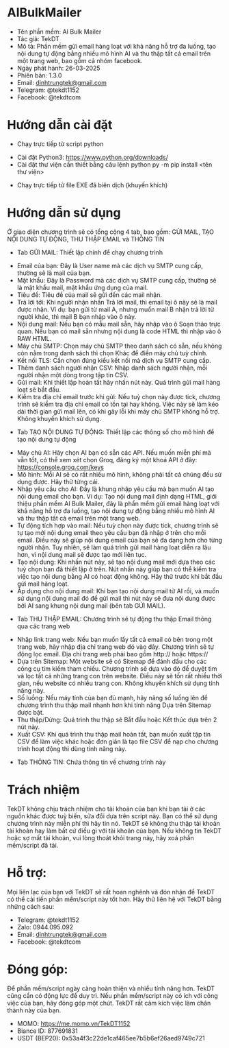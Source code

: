 # AIBulkMailer
- Tên phần mềm: AI Bulk Mailer
- Tác giả: TekDT
- Mô tả: Phần mềm gửi email hàng loạt với khả năng hỗ trợ đa luồng, tạo nội dung tự động bằng nhiều mô hình AI và thu thập tất cả email trên một trang web, bao gồm cả nhóm facebook.
- Ngày phát hành: 26-03-2025
- Phiên bản: 1.3.0
- Email: dinhtrungtek@gmail.com
- Telegram: @tekdt1152
- Facebook: @tekdtcom

# Hướng dẫn cài đặt
* Chạy trực tiếp từ script python
- Cài đặt Python3: https://www.python.org/downloads/
- Cài đặt thư viện cần thiết bằng câu lệnh python py -m pip install <tên thư viện>

* Chạy trực tiếp từ file EXE đã biên dịch (khuyến khích)

# Hướng dẫn sử dụng
Ở giao diện chương trình sẽ có tổng cộng 4 tab, bao gồm: GỬI MAIL, TẠO NỘI DUNG TỰ ĐỘNG, THU THẬP EMAIL và THÔNG TIN
- Tab GỬI MAIL: Thiết lập chính để chạy chương trình
+ Email của bạn: Đây là User name mà các dịch vụ SMTP cung cấp, thường sẽ là mail của bạn.
+ Mật khẩu: Đây là Password mà các dịch vụ SMTP cung cấp, thường sẽ là mật khẩu mail, mật khẩu ứng dụng của mail.
+ Tiêu đề: Tiêu đề của mail sẽ gửi đến các mail nhận.
+ Trả lời tới: Khi người nhận nhấn Trả lời mail, thì email tại ô này sẽ là mail được nhận. Ví dụ: bạn gửi từ mail A, nhưng muốn mail B nhận trả lời từ người khác, thì mail B bạn nhập vào ô này.
+ Nội dung mail: Nếu bạn có mẫu mail sẵn, hãy nhập vào ô Soạn thảo trực quan. Nếu bạn có mail sẵn nhưng nội dung là code HTML thì nhập vào ô RAW HTML.
+ Máy chủ SMTP: Chọn máy chủ SMTP theo danh sách có sẵn, nếu không còn nằm trong danh sách thì chọn Khác để điền máy chủ tuỳ chỉnh.
+ Kết nối TLS: Cần chọn đúng kiểu kết nối mà dịch vụ SMTP cung cấp.
+ Thêm danh sách người nhận CSV: Nhập danh sách người nhận, mỗi người nhận một dòng trong tập tin CSV.
+ Gửi mail: Khi thiết lập hoàn tất hãy nhấn nút này. Quá trình gửi mail hàng loạt sẽ bắt đầu.
+ Kiểm tra địa chỉ email trước khi gửi: Nếu tuỳ chọn này được tick, chương trình sẽ kiểm tra địa chỉ email có tồn tại hay không. Việc này sẽ làm kéo dài thời gian gửi mail lên, có khi gây lỗi khi máy chủ SMTP không hỗ trợ. Không khuyến khích sử dụng.

- Tab TẠO NỘI DUNG TỰ ĐỘNG: Thiết lập các thông số cho mô hình để tạo nội dung tự động
+ Máy chủ AI: Hãy chọn AI bạn có sẵn các API. Nếu muốn miễn phí mà vẫn tốt, có thể xem xét chọn Groq, đăng ký một khoá API ở đây: https://console.groq.com/keys
+ Mô hình: Mỗi AI sẽ có rất nhiều mô hình, không phải tất cả chúng đều sử dụng được. Hãy thử từng cái.
+ Nhập yêu cầu cho AI: Đây là khung nhập yêu cầu mà bạn muốn AI tạo nội dung email cho bạn. Ví dụ: Tạo nội dung mail định dạng HTML, giới thiệu phần mềm AI Bulk Mailer, đây là phần mềm gửi email hàng loạt với khả năng hỗ trợ đa luồng, tạo nội dung tự động bằng nhiều mô hình AI và thu thập tất cả email trên một trang web.
+ Tự động tích hợp vào mail: Nếu tuỳ chọn này được tick, chương trình sẽ tự tạo mới nội dung email theo yêu cầu bạn đã nhập ở trên cho mỗi email. Điều này sẽ giúp nội dung email của bạn sẽ đa dạng hơn cho từng người nhận. Tuy nhiên, sẽ làm quá trình gửi mail hàng loạt diễn ra lâu hơn, vì nội dung mail sẽ được tạo mới liên tục.
+ Tạo nội dung: Khi nhấn nút này, sẽ tạo nội dung mail mới dựa theo các tuỳ chọn bạn đã thiết lập ở trên. Nút nhấn này giúp bạn có thể kiểm tra việc tạo nội dung bằng AI có hoạt động không. Hãy thử trước khi bắt đầu gửi mail hàng loạt.
+ Áp dụng cho nội dung mail: Khi bạn tạo nội dung mail từ AI rồi, và muốn sử dụng nội dung mail đó để gửi mail thì nút này sẽ đưa nội dung được bởi AI sang khung nội dung mail (bên tab GỬI MAIL).

- Tab THU THẬP EMAIL: Chương trình sẽ tự động thu thập Email thông qua các trang web
+ Nhập link trang web: Nếu bạn muốn lấy tất cả email có bên trong một trang web, hãy nhập địa chỉ trang web đó vào đây. Chương trình sẽ tự động lọc email. Địa chỉ trang web phải bao gồm http:// hoặc https://
+ Dựa trên Sitemap: Một website sẽ có Sitemap để đánh dấu cho các công cụ tìm kiếm tham chiếu. Chương trình sẽ dựa vào đó để duyệt tìm và lọc tất cả những trang con trên website. Điều này sẽ tốn rất nhiều thời gian, nếu website có nhiều trang con. Không khuyến khích sử dụng tính năng này.
+ Số luồng: Nếu máy tính của bạn đủ mạnh, hãy nâng số luồng lên để chương trình thu thập mail nhanh hơn khi tính năng Dựa trên Sitemap được bật.
+ Thu thập/Dừng: Quá trình thu thập sẽ Bắt đầu hoặc Kết thúc dựa trên 2 nút này.
+ Xuất CSV: Khi quá trình thu thập mail hoàn tất, bạn muốn xuất tập tin CSV để làm việc khác hoặc đơn giản là tạo file CSV để nạp cho chương trình hoạt động thì dùng tính năng này.

- Tab THÔNG TIN: Chứa thông tin về chương trình này

# Trách nhiệm
TekDT không chịu trách nhiệm cho tài khoản của bạn khi bạn tải ở các nguồn khác được tuỳ biến, sửa đổi dựa trên script này. Bạn có thể sử dụng chương trình này miễn phí thì hãy tin nó. TekDT sẽ không thu thập tài khoản tài khoản hay làm bất cứ điều gì với tài khoản của bạn.
Nếu không tin TekDT hoặc sợ mất tài khoản, vui lòng thoát khỏi trang này, hãy xoá phần mềm/script đã tải.

# Hỗ trợ:
Mọi liên lạc của bạn với TekDT sẽ rất hoan nghênh và đón nhận để TekDT có thể cải tiến phần mềm/script này tốt hơn. Hãy thử liên hệ với TekDT bằng những cách sau:
- Telegram: @tekdt1152
- Zalo: 0944.095.092
- Email: dinhtrungtek@gmail.com
- Facebook: @tekdtcom

# Đóng góp:
Để phần mềm/script ngày càng hoàn thiện và nhiều tính năng hơn. TekDT cũng cần có động lực để duy trì. Nếu phần mềm/script này có ích với công việc của bạn, hãy đóng góp một chút. TekDT rất cảm kích việc làm chân thành này của bạn.
- MOMO: https://me.momo.vn/TekDT1152
- Biance ID: 877691831
- USDT (BEP20): 0x53a4f3c22de1caf465ee7b5b6ef26aed9749c721
